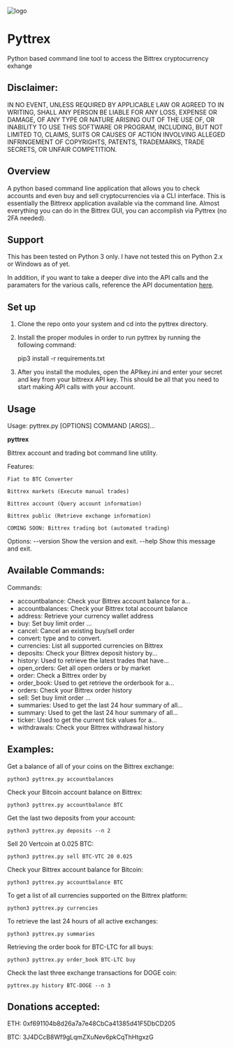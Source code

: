 ![logo](https://github.com/dennisgyor/Pyttrex/blob/master/pyttrex_logo.jpg "Pyttrex logo image")

# Pyttrex
Python based command line tool to access the Bittrex cryptocurrency exhange

## Disclaimer:
IN NO EVENT, UNLESS REQUIRED BY APPLICABLE LAW OR AGREED TO IN WRITING, SHALL ANY PERSON BE LIABLE FOR ANY LOSS, EXPENSE OR DAMAGE, OF ANY TYPE OR NATURE ARISING OUT OF THE USE OF, OR INABILITY TO USE THIS SOFTWARE OR PROGRAM, INCLUDING, BUT NOT LIMITED TO, CLAIMS, SUITS OR CAUSES OF ACTION INVOLVING ALLEGED INFRINGEMENT OF COPYRIGHTS, PATENTS, TRADEMARKS, TRADE SECRETS, OR UNFAIR COMPETITION.

## Overview
A python based command line application that allows you to check accounts and even buy and sell
cryptocurrencies via a CLI interface. This is essentially the Bittrexx application available via the command
line. Almost everything you can do in the Bittrex GUI, you can accomplish via Pyttrex (no 2FA needed).

## Support
This has been tested on Python 3 only. I have not tested this on Python 2.x or Windows as of yet.

In addition, if you want to take a deeper dive into the API calls and the paramaters for the various calls, reference the API documentation [here](https://www.bittrex.com/Home/Api).

## Set up

1. Clone the repo onto your system and cd into the pyttrex directory.

2. Install the proper modules in order to run pyttrex by running the following command:

    pip3 install -r requirements.txt

3. After you install the modules, open the APIkey.ini and enter your secret and key from your bittrexx API key. This should be all that you need to start making API calls with your account.

## Usage
Usage: pyttrex.py [OPTIONS] COMMAND [ARGS]...

  ******************pyttrex******************

  Bittrex account and trading bot command line utility.

  Features:

    Fiat to BTC Converter

    Bittrex markets (Execute manual trades)

    Bittrex account (Query account information)

    Bittrex public (Retrieve exchange information)

    COMING SOON: Bittrex trading bot (automated trading)

Options:
  --version  Show the version and exit.
  --help     Show this message and exit.

## Available Commands:

Commands:

  * accountbalance:   Check your Bittrex account balance for a...
  * accountbalances:  Check your Bittrex total account balance
  * address:          Retrieve your currency wallet address
  * buy:              Set buy limit order <currency pair>...
  * cancel:           Cancel an existing buy/sell order
  * convert:          <currency> type and <amount> to convert.
  * currencies:       List all supported currencies on Bittrex
  * deposits:         Check your Bittrex deposit history by...
  * history:          Used to retrieve the latest trades that have...
  * open_orders:      Get all open orders or by market
  * order:            Check a Bittrex order by <UUID>
  * order_book:       Used to get retrieve the orderbook for a...
  * orders:           Check your Bittrex order history
  * sell:             Set buy limit order <currency pair>...
  * summaries:        Used to get the last 24 hour summary of all...
  * summary:          Used to get the last 24 hour summary of all...
  * ticker:           Used to get the current tick values for a...
  * withdrawals:      Check your Bittrex withdrawal history


## Examples:

Get a balance of all of your coins on the Bittrex exchange:

    python3 pyttrex.py accountbalances

Check your Bitcoin account balance on Bittrex:

    python3 pyttrex.py accountbalance BTC

Get the last two deposits from your account:

    python3 pyttrex.py deposits --n 2

Sell 20 Vertcoin at 0.025 BTC:

    python3 pyttrex.py sell BTC-VTC 20 0.025

Check your Bittrex account balance for Bitcoin:

    python3 pyttrex.py accountbalance BTC

To get a list of all currencies supported on the Bittrex platform:

    python3 pyttrex.py currencies

To retrieve the last 24 hours of all active exchanges:

    python3 pyttrex.py summaries

Retrieving the order book for BTC-LTC for all buys:

    python3 pyttrex.py order_book BTC-LTC buy

Check the last three exchange transactions for DOGE coin:

    pyttrex.py history BTC-DOGE --n 3

## Donations accepted:

ETH: 0xf691104b8d26a7a7e48CbCa41385d41F5DbCD205

BTC: 3J4DCcB8Wf9gLqmZXuNev6pkCqThHtgxzG

